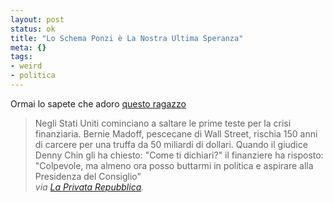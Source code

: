 ```yaml
--- 
layout: post
status: ok
title: "Lo Schema Ponzi è La Nostra Ultima Speranza"
meta: {}
tags: 
- weird
- politica
---
```

Ormai lo sapete che adoro [questo ragazzo](http://www.laprivatarepubblica.com/ricochet/lo-schema-ponzi-e-la-nostra-ultima-speranza)  
  
> Negli Stati Uniti cominciano a saltare le prime teste per la crisi finanziaria. Bernie Madoff, pescecane di Wall Street, rischia 150 anni di carcere per una truffa da 50 miliardi di dollari. Quando il giudice Denny Chin gli ha chiesto: "Come ti dichiari?" il finanziere ha risposto: "Colpevole, ma almeno ora posso buttarmi in politica e aspirare alla Presidenza del Consiglio"  
> <i>via <a href='http://www.laprivatarepubblica.com/ricochet/lo-schema-ponzi-e-la-nostra-ultima-speranza/'>La Privata Repubblica</a>.</i>  
 
